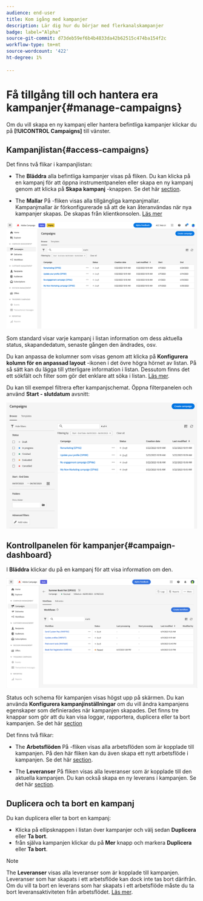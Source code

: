 ```yaml
---
audience: end-user
title: Kom igång med kampanjer
description: Lär dig hur du börjar med flerkanalskampanjer
badge: label="Alpha"
source-git-commit: d73deb59ef6b4b4833da42b62515c474ba154f2c
workflow-type: tm+mt
source-wordcount: '422'
ht-degree: 1%

---
```



# Få tillgång till och hantera era kampanjer{#manage-campaigns}

Om du vill skapa en ny kampanj eller hantera befintliga kampanjer klickar du på **[!UICONTROL Campaigns]** till vänster.

## Kampanjlistan{#access-campaigns}

Det finns två flikar i kampanjlistan:

* The **Bläddra** alla befintliga kampanjer visas på fliken. Du kan klicka på en kampanj för att öppna instrumentpanelen eller skapa en ny kampanj genom att klicka på **Skapa kampanj** -knappen. Se det här [section](create-campaigns.md#create-campaigns).

* The **Mallar** På -fliken visas alla tillgängliga kampanjmallar. Kampanjmallar är förkonfigurerade så att de kan återanvändas när nya kampanjer skapas. De skapas från klientkonsolen. [Läs mer](https://experienceleague.adobe.com/docs/campaign/automation/campaign-orchestration/marketing-campaign-templates.html)

![Kampanjlista](assets/campaign-list.png)

Som standard visar varje kampanj i listan information om dess aktuella status, skapandedatum, senaste gången den ändrades, osv.

Du kan anpassa de kolumner som visas genom att klicka på **Konfigurera kolumn för en anpassad layout** -ikonen i det övre högra hörnet av listan. På så sätt kan du lägga till ytterligare information i listan. Dessutom finns det ett sökfält och filter som gör det enklare att söka i listan. [Läs mer](../get-started/user-interface.md#list-screens).

Du kan till exempel filtrera efter kampanjschemat. Öppna filterpanelen och använd **Start - slutdatum** avsnitt:

![Kampanjfilter](assets/campaign-filter-on-dates.png)

## Kontrollpanelen för kampanjer{#campaign-dashboard}

I **Bläddra** klickar du på en kampanj för att visa information om den.

![Kontrollpanel för kampanj](assets/campaign-dashboard.png)

Status och schema för kampanjen visas högst upp på skärmen. Du kan använda **Konfigurera kampanjinställningar** om du vill ändra kampanjens egenskaper som definierades när kampanjen skapades. Det finns tre knappar som gör att du kan visa loggar, rapportera, duplicera eller ta bort kampanjen. Se det här [section](create-campaigns.md#create-campaigns)

Det finns två flikar:

* The **Arbetsflöden** På -fliken visas alla arbetsflöden som är kopplade till kampanjen. På den här fliken kan du även skapa ett nytt arbetsflöde i kampanjen. Se det här [section](create-campaigns.md#create-campaigns).

* The **Leveranser** På fliken visas alla leveranser som är kopplade till den aktuella kampanjen. Du kan också skapa en ny leverans i kampanjen. Se det här [section](create-campaigns.md#create-campaigns).

## Duplicera och ta bort en kampanj

Du kan duplicera eller ta bort en kampanj:

* Klicka på ellipsknappen i listan över kampanjer och välj sedan **Duplicera** eller **Ta bort**.
* från själva kampanjen klickar du på **Mer** knapp och markera **Duplicera** eller **Ta bort**.

>[!NOTE]
>
>The **Leveranser** visas alla leveranser som är kopplade till kampanjen. Leveranser som har skapats i ett arbetsflöde kan dock inte tas bort därifrån. Om du vill ta bort en leverans som har skapats i ett arbetsflöde måste du ta bort leveransaktiviteten från arbetsflödet. [Läs mer](../msg/gs-messages.md#delivery-delete).

